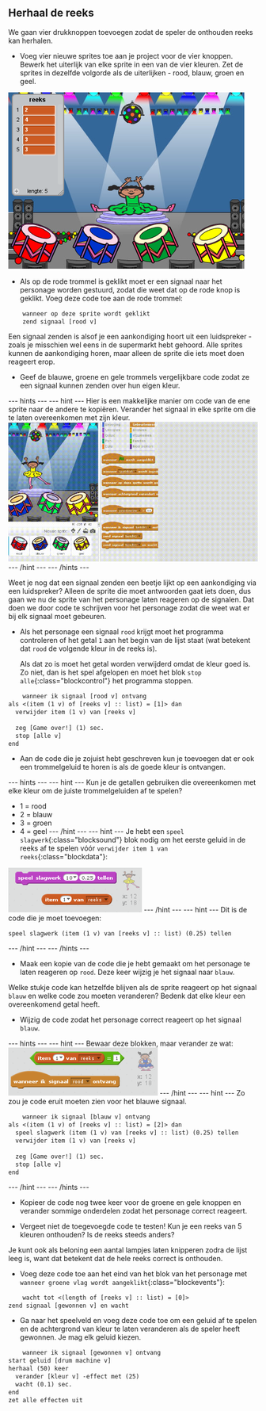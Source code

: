 ## Herhaal de reeks

We gaan vier drukknoppen toevoegen zodat de speler de onthouden reeks kan herhalen.

+ Voeg vier nieuwe sprites toe aan je project voor de vier knoppen. Bewerk het uiterlijk van elke sprite in een van de vier kleuren. Zet de sprites in dezelfde volgorde als de uiterlijken - rood, blauw, groen en geel.

![screenshot](images/colour-drums.png)

+ Als op de rode trommel is geklikt moet er een signaal naar het personage worden gestuurd, zodat die weet dat op de rode knop is geklikt. Voeg deze code toe aan de rode trommel:

```blocks
    wanneer op deze sprite wordt geklikt
    zend signaal [rood v]
```

Een signaal zenden is alsof je een aankondiging hoort uit een luidspreker - zoals je misschien wel eens in de supermarkt hebt gehoord. Alle sprites kunnen de aankondiging horen, maar alleen de sprite die iets moet doen reageert erop.

+ Geef de blauwe, groene en gele trommels vergelijkbare code zodat ze een signaal kunnen zenden over hun eigen kleur.

--- hints --- --- hint --- Hier is een makkelijke manier om code van de ene sprite naar de andere te kopiëren. Verander het signaal in elke sprite om die te laten overeenkomen met zijn kleur. ![Duplicate the code](images/broadcast-duplicate.gif) --- /hint --- --- /hints ---

Weet je nog dat een signaal zenden een beetje lijkt op een aankondiging via een luidspreker? Alleen de sprite die moet antwoorden gaat iets doen, dus gaan we nu de sprite van het personage laten reageren op de signalen. Dat doen we door code te schrijven voor het personage zodat die weet wat er bij elk signaal moet gebeuren.

+ Als het personage een signaal `rood` krijgt moet het programma controleren of het getal `1` aan het begin van de lijst staat (wat betekent dat `rood` de volgende kleur in de reeks is).
    
    Als dat zo is moet het getal worden verwijderd omdat de kleur goed is. Zo niet, dan is het spel afgelopen en moet het blok `stop alle`{:class="blockcontrol"} het programma stoppen.

```blocks
    wanneer ik signaal [rood v] ontvang
als <(item (1 v) of [reeks v] :: list) = [1]> dan 
  verwijder item (1 v) van [reeks v]

  zeg [Game over!] (1) sec.
  stop [alle v]
end
```

+ Aan de code die je zojuist hebt geschreven kun je toevoegen dat er ook een trommelgeluid te horen is als de goede kleur is ontvangen.

--- hints --- --- hint --- Kun je de getallen gebruiken die overeenkomen met elke kleur om de juiste trommelgeluiden af te spelen?

+ 1 = rood
+ 2 = blauw
+ 3 = groen
+ 4 = geel --- /hint --- --- hint --- Je hebt een `speel slagwerk`{:class="blocksound"} blok nodig om het eerste geluid in de reeks af te spelen vóór `verwijder item 1 van reeks`{:class="blockdata"}:

![Play drum](images/hint-play-drum.png) --- /hint --- --- hint --- Dit is de code die je moet toevoegen:

```blocks
speel slagwerk (item (1 v) van [reeks v] :: list) (0.25) tellen
```

--- /hint --- --- /hints ---

+ Maak een kopie van de code die je hebt gemaakt om het personage te laten reageren op `rood`. Deze keer wijzig je het signaal naar `blauw`.

Welke stukje code kan hetzelfde blijven als de sprite reageert op het signaal `blauw` en welke code zou moeten veranderen? Bedenk dat elke kleur een overeenkomend getal heeft.

+ Wijzig de code zodat het personage correct reageert op het signaal `blauw`.

--- hints --- --- hint --- Bewaar deze blokken, maar verander ze wat: ![Change these blocks](images/hint-change-blocks.png) --- /hint --- --- hint --- Zo zou je code eruit moeten zien voor het blauwe signaal.

```blocks
    wanneer ik signaal [blauw v] ontvang
als <(item (1 v) of [reeks v] :: list) = [2]> dan 
  speel slagwerk (item (1 v) van [reeks v] :: list) (0.25) tellen
  verwijder item (1 v) van [reeks v]

  zeg [Game over!] (1) sec.
  stop [alle v]
end
```

--- /hint --- --- /hints ---

+ Kopieer de code nog twee keer voor de groene en gele knoppen en verander sommige onderdelen zodat het personage correct reageert.

+ Vergeet niet de toegevoegde code te testen! Kun je een reeks van 5 kleuren onthouden? Is de reeks steeds anders?

Je kunt ook als beloning een aantal lampjes laten knipperen zodra de lijst leeg is, want dat betekent dat de hele reeks correct is onthouden.

+ Voeg deze code toe aan het eind van het blok van het personage met `wanneer groene vlag wordt aangeklikt`{:class="blockevents"}:

```blocks
    wacht tot <(length of [reeks v] :: list) = [0]>
zend signaal [gewonnen v] en wacht
```

+ Ga naar het speelveld en voeg deze code toe om een geluid af te spelen en de achtergrond van kleur te laten veranderen als de speler heeft gewonnen. Je mag elk geluid kiezen.

```blocks
    wanneer ik signaal [gewonnen v] ontvang
start geluid [drum machine v]
herhaal (50) keer 
  verander [kleur v] -effect met (25)
  wacht (0.1) sec.
end
zet alle effecten uit
```
